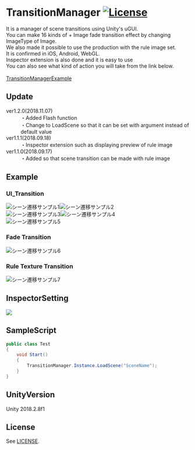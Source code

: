 # TransitionManager [![License](https://img.shields.io/badge/license-MIT-lightgrey.svg?style=flat)](http://mit-license.org)<br>
It is a manager of scene transitions using Unity's uGUI.<br>
You can make 16 kinds of + Image fade transition effect by changing ImageType of Image.<br>
We also made it possible to use the production with the rule image set.<br>
It is confirmed in iOS, Android, WebGL.<br>
Inspector extension is also done and it is easy to use<br>
You can also see what kind of action you will take from the link below.<br><br>
[TransitionManagerExample](https://lightgive.github.io/MyPage/Examples/TransitionManagerExample/index.html)<br>

## Update <br>
<dl>
  <dt>ver1.2.0(2018.11.07)</dt>
    <dd>・Added Flash function</dd>
    <dd>・Change to LoadScene so that it can be set with argument instead of default value</dd>
  <dt>ver1.1.1(2018.09.18)</dt>
  <dd>・Inspector extension such as displaying preview of rule image</dd>
  <dt>ver1.1.0(2018.09.17)</dt>
  <dd>・Added so that scene transition can be made with rule image</dd>
</dl>

## Example <br>

### UI_Transition<br>
<img src="https://78.media.tumblr.com/1a6ae7adbbb33c3a4cfeab020fb5b161/tumblr_pf8f678GVz1u4382eo1_400.gif" alt="シーン遷移サンプル1" title="サンプル"><img src="https://78.media.tumblr.com/72e838e53edbf4d56494e5af5ea74d9f/tumblr_pf8f678GVz1u4382eo2_400.gif" alt="シーン遷移サンプル2" title="サンプル"><br>
<img src="https://78.media.tumblr.com/cb19b6219ad75b62a7e576b43d2eb040/tumblr_pf8f678GVz1u4382eo3_400.gif" alt="シーン遷移サンプル3" title="サンプル"><img src="https://78.media.tumblr.com/9659dd627bf835c7bda6fb3275004add/tumblr_pf8f678GVz1u4382eo4_400.gif" alt="シーン遷移サンプル4" title="サンプル"><br>
<img src="https://78.media.tumblr.com/88f456d4dd9f56744a124fb7a59f386d/tumblr_pf8f678GVz1u4382eo5_400.gif" alt="シーン遷移サンプル5" title="サンプル">

### Fade Transition<br>
<img src="https://78.media.tumblr.com/1fdbab5844b8df4bdb77b7e4eaf49954/tumblr_pf8f678GVz1u4382eo7_400.gif" alt="シーン遷移サンプル6" title="サンプル">

### Rule Texture Transition<br>
<img src="https://78.media.tumblr.com/dbee1b043471c699243e7b7d5ebe182b/tumblr_pf8f678GVz1u4382eo6_400.gif" alt="シーン遷移サンプル7" title="サンプル">

## InspectorSetting
<img src="https://66.media.tumblr.com/2cbd3c929bd64ffadc7bbea41c6fb0f3/tumblr_phshytOlSw1u4382eo1_400.gif">

## SampleScript

```csharp
public class Test
{
    void Start()
    {
        TransitionManager.Instance.LoadScene("SceneName");
    }
}
```

## UnityVersion
Unity 2018.2.8f1<br>

## License
See [LICENSE](/LICENSE).
